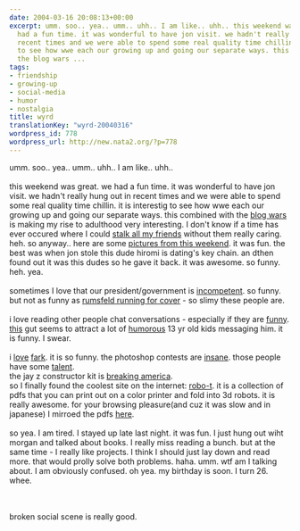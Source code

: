 ```yaml
---
date: 2004-03-16 20:08:13+00:00
excerpt: umm. soo.. yea.. umm.. uhh.. I am like.. uhh.. this weekend was great. we
  had a fun time. it was wonderful to have jon visit. we hadn't really hung out in
  recent times and we were able to spend some real quality time chillin. it is interestig
  to see how wwe each our growing up and going our separate ways. this combined with
  the blog wars ...
tags:
- friendship
- growing-up
- social-media
- humor
- nostalgia
title: wyrd
translationKey: "wyrd-20040316"
wordpress_id: 778
wordpress_url: http://new.nata2.org/?p=778
---
```


umm. soo.. yea.. umm.. uhh.. I am like.. uhh.. <br/><br/>this weekend was great. we had a fun time. it was wonderful to have jon visit. we hadn't really hung out in recent times and we were able to spend some real quality time chillin. it is interestig to see how wwe each our growing up and going our separate ways. this combined with the <a href="http://coollame.org/bushkerry.php">blog wars</a> is making my rise to adulthood very interesting. I don't know if a time has ever occured where I could <a href="http://blogs.nata2.org">stalk all my friends</a> without them really caring. heh. so anyway.. here are some <a href="https://web.archive.org/web/20030814003134/http://www.nata2.info//?path=pictures%2Fevents%2Farthistory_bday_party_04">pictures from this weekend</a>. it was fun. the best was when jon stole this dude hiromi is dating's key chain. an dthen found out it was this dudes so he gave it back. it was awesome. so funny. heh. yea. <br/><br/>sometimes I love that our president/government is <a href="http://war.watership.org/link.php?lid=1890">incompetent</a>. so funny. but not as funny as <a href="https://web.archive.org/web/20030814003134/http://www.nata2.info//war/rumsfeld_deny_iraq_threat.wmv">rumsfeld running for cover</a> - so slimy these people are. <br/><br/>i love reading other people chat conversations - especially if they are <a href="http://www.bash.org">funny</a>. <a href="http://sylloge.typepad.com/questions/">this</a> gut seems to attract a lot of <a href="http://sylloge.com/misc_bin/SweetRoxy215.html">humorous</a> 13 yr old kids messaging him. it is funny. I swear. <br/><br/>i <a href="http://www.totalfark.com">love</a> <a href="http://www.fark.com">fark</a>. it is so funny. the photoshop contests are <a href="http://forums.fark.com/cgi/fark/comments.pl?IDLink=869629">insane</a>. those people have some <a href="http://www.hpphoto.com/servlet/LinkPhoto?GUID=5ced33a9-7be5-6776-e2e2-7d5f3c775fa4&amp;size=">talent</a>. <br/> the jay z constructor kit is <a href="http://www.jay-zeezer.com/">breaking america</a>.<br/>so I finally found the coolest site on the internet: <a href="http://www.robo-t.com">robo-t</a>. it is a collection of pdfs that you can print out on a color printer and fold into 3d robots. it is really awesome. for your browsing pleasure(and cuz it was slow and in japanese) I mirroed the pdfs <a href="https://web.archive.org/web/20030814003134/http://www.nata2.info//?path=humor%2Fpdf%2Frobo-t.com">here</a>. <br/><br/>so yea. I am tired. I stayed up late last night. it was fun. I just hung out wiht morgan and talked about books. I really miss reading a bunch. but at the same time - I really like projects. I think I should just lay down and read more. that would prolly solve both problems. haha. umm. wtf am I talking about. I am obviously confused. oh yea. my birthday is soon. I turn 26. whee.


<br/><br/>broken social scene is really good.